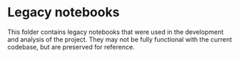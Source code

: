 # Legacy notebooks

This folder contains legacy notebooks that were used in the development and analysis of the project. They may not be fully functional with the current codebase, but are preserved for reference.